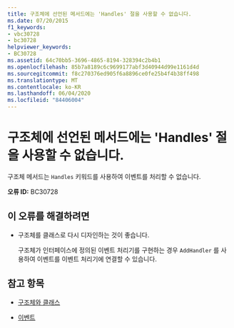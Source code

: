 ```yaml
---
title: 구조체에 선언된 메서드에는 'Handles' 절을 사용할 수 없습니다.
ms.date: 07/20/2015
f1_keywords:
- vbc30728
- bc30728
helpviewer_keywords:
- BC30728
ms.assetid: 64c70bb5-3696-4865-8194-328394c2b4b1
ms.openlocfilehash: 85b7a8189c6c9699177abf3d40944d99e1161d4d
ms.sourcegitcommit: f8c270376ed905f6a8896ce0fe25b4f4b38ff498
ms.translationtype: MT
ms.contentlocale: ko-KR
ms.lasthandoff: 06/04/2020
ms.locfileid: "84406004"
---
```

# <a name="methods-declared-in-structures-cannot-have-handles-clauses"></a>구조체에 선언된 메서드에는 'Handles' 절을 사용할 수 없습니다.
구조체 메서드는 `Handles` 키워드를 사용하여 이벤트를 처리할 수 없습니다.  
  
 **오류 ID:** BC30728  
  
## <a name="to-correct-this-error"></a>이 오류를 해결하려면  
  
- 구조체를 클래스로 다시 디자인하는 것이 좋습니다.  
  
     구조체가 인터페이스에 정의된 이벤트 처리기를 구현하는 경우 `AddHandler` 를 사용하여 이벤트를 이벤트 처리기에 연결할 수 있습니다.  
  
## <a name="see-also"></a>참고 항목

- [구조체와 클래스](../programming-guide/language-features/data-types/structures-and-classes.md)

- [이벤트](../programming-guide/language-features/events/index.md)
